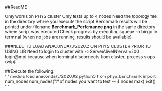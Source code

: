 ##ReadME

Only works on PHYS cluster 
Only tests up to 4 nodes
Need the topology file in the directory where you execute the script
Benchmark results will be printed under filename **Benchmark_Perfomance.png** in the same directory where script was executed
Check progress by executing squeue -n bingo in terminal (when no jobs are running, results should be available)



###NEED TO LOAD ANACONDA/3/2020.2 ON PHYS CLUSTER PRIOR TO USING LIB
Need to login to cluster with -o ServerAliveINterval=300 login@mpi because when terminal disconnects from cluster, process stops (wip).

##Execute the following:	
'''
module load anaconda/3/2020.02 
python3
from phys_benchmark import num_nodes
num_nodes("# of nodes you want to test -- 4 nodes max)
exit()
'''

